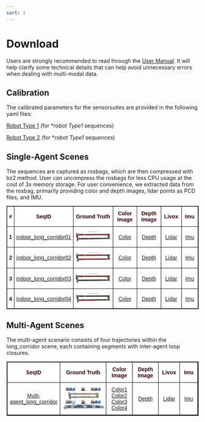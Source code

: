 ```yaml
---
sort: 1
---
```

# Download

Users are strongly recommended to read through the [User Manual](UserManual). It will help clarify some technical details that can help avoid unnecessary errors when dealing with multi-modal data.

## Calibration

The calibrated parameters for the sensorsuites are provided in the following yaml files:

[Robot Type 1]() (for **robot Type1* sequences)

[Robot Type 2]() (for **robot Type1* sequences)

## Single-Agent Scenes
The sequences are captured as rosbags, which are then compressed with bz2 method. User can uncompress the rosbags for less CPU usage at the cost of 3x memory storage. For user convenience, we extracted data from the rosbag, primarily providing color and depth images, lidar points as PCD files, and IMU.


<style type="text/css">
.tg  {border-collapse:collapse;border-spacing:0;}
.tg td{border-color:black;border-style:solid;border-width:1px;font-family:Arial, sans-serif;font-size:14px;
  overflow:hidden;padding:10px 5px;word-break:normal;}
.tg th{border-color:black;border-style:solid;border-width:1px;font-family:Arial, sans-serif;font-size:14px;
  font-weight:normal;overflow:hidden;padding:10px 5px;word-break:normal;}
.tg .tg-mypc{background-color:#ffffff;color:#330001;font-weight:bold;text-align:center;vertical-align:middle}
</style>
<table border="1" class="tg" style="undefined;table-layout: fixed;text-align:center">
  <colgroup>
		<col style="width: 8px">
		<col style="width: 150px">
		<col style="width: 420px">
		<col style="width: 150px">
		<col style="width: 150px">
		<col style="width: 100px">
		<col style="width: 100px">
	</colgroup>
	<thead>
    <tr style="text-align: right;">
      <th class="tg-mypc"><span style="font-weight:bold">#</span></th>
      <th class="tg-mypc"><span style="font-weight:bold">SeqID</span></th>
      <th class="tg-mypc"><span style="font-weight:bold">Ground Truth</span></th>
      <th class="tg-mypc"><span style="font-weight:bold">Color Image</span></th>
      <th class="tg-mypc"><span style="font-weight:bold">Depth Image</span></th>
      <th class="tg-mypc"><span style="font-weight:bold">Livox</span></th>
      <th class="tg-mypc"><span style="font-weight:bold">Imu</span></th>
    </tr>
  </thead>
  <tbody>
    <tr>
      <th class="tg-mypc"><span style="font-weight:bold">1</span></th>
      <td><a href="" rel="noopener noreferrer" target="_blank">indoor_long_corridor01 </a> </td>
      <td><a href=""> <img src="images/gtpreview/indoor1.png" title="Indoor_Long_Corridor1" alt="Indoor_Long_Corridor1"></a></td>
      <td><a href="" rel="noopener noreferrer" target="_blank">Color</a></td>
      <td><a href="" rel="noopener noreferrer" target="_blank">Depth</a></td>
      <td><a href="" rel="noopener noreferrer" target="_blank">Lidar</a></td>
      <td><a href="" rel="noopener noreferrer" target="_blank">Imu</a></td>
    </tr>
    <tr>
      <th class="tg-mypc"><span style="font-weight:bold">2</span></th>
      <td><a href="" rel="noopener noreferrer" target="_blank">indoor_long_corridor02 </a> </td>
      <td><a href=""> <img src="images/gtpreview/indoor2.png" title="Indoor_Long_Corridor2" alt="Indoor_Long_Corridor2"></a></td>
      <td><a href="" rel="noopener noreferrer" target="_blank">Color</a></td>
      <td><a href="" rel="noopener noreferrer" target="_blank">Depth</a></td>
      <td><a href="" rel="noopener noreferrer" target="_blank">Lidar</a></td>
      <td><a href="" rel="noopener noreferrer" target="_blank">Imu</a></td>
    </tr>
    <tr>
      <th class="tg-mypc"><span style="font-weight:bold">3</span></th>
      <td><a href="" rel="noopener noreferrer" target="_blank">indoor_long_corridor03 </a> </td>
      <td><a href=""> <img src="images/gtpreview/indoor3.png" title="Indoor_Long_Corridor3" alt="Indoor_Long_Corridor3"></a></td>
      <td><a href="" rel="noopener noreferrer" target="_blank">Color</a></td>
      <td><a href="" rel="noopener noreferrer" target="_blank">Depth</a></td>
      <td><a href="" rel="noopener noreferrer" target="_blank">Lidar</a></td>
      <td><a href="" rel="noopener noreferrer" target="_blank">Imu</a></td>
    </tr>
    <tr>
      <th class="tg-mypc"><span style="font-weight:bold">4</span></th>
      <td><a href="" rel="noopener noreferrer" target="_blank">indoor_long_corridor04 </a> </td>
      <td><a href=""> <img src="images/gtpreview/indoor4.png" title="Indoor_Long_Corridor4" alt="Indoor_Long_Corridor4"></a></td>
      <td><a href="" rel="noopener noreferrer" target="_blank">Color</a></td>
      <td><a href="" rel="noopener noreferrer" target="_blank">Depth</a></td>
      <td><a href="" rel="noopener noreferrer" target="_blank">Lidar</a></td>
      <td><a href="" rel="noopener noreferrer" target="_blank">Imu</a></td>
    </tr>
  </tbody>
</table>

## Multi-Agent Scenes
The multi-agent scenario consists of four trajectories within the long_corridor scene, each containing segments with inter-agent loop closures.
<style type="text/css">
.tg  {border-collapse:collapse;border-spacing:0;}
.tg td{border-color:black;border-style:solid;border-width:1px;font-family:Arial, sans-serif;font-size:14px;
  overflow:hidden;padding:10px 5px;word-break:normal;}
.tg th{border-color:black;border-style:solid;border-width:1px;font-family:Arial, sans-serif;font-size:14px;
  font-weight:normal;overflow:hidden;padding:10px 5px;word-break:normal;}
.tg .tg-mypc{background-color:#ffffff;color:#330001;font-weight:bold;text-align:center;vertical-align:middle}
</style>
<table border="2" class="tg" style="undefined;table-layout: fixed;text-align:center">
  <colgroup>
		<col style="width: 150px">
		<col style="width: 420px">
		<col style="width: 150px">
		<col style="width: 150px">
		<col style="width: 100px">
		<col style="width: 100px">
	</colgroup>
	<thead>
    <tr style="text-align: right;">
      <th class="tg-mypc"><span style="font-weight:bold">SeqID</span></th>
      <th class="tg-mypc"><span style="font-weight:bold">Ground Truth</span></th>
      <th class="tg-mypc"><span style="font-weight:bold">Color Image</span></th>
      <th class="tg-mypc"><span style="font-weight:bold">Depth Image</span></th>
      <th class="tg-mypc"><span style="font-weight:bold">Livox</span></th>
      <th class="tg-mypc"><span style="font-weight:bold">Imu</span></th>
    </tr>
  </thead>
  <tbody>
    <tr>
      <td><a href="" rel="noopener noreferrer" target="_blank">Multi-agent_long_corridor </a> </td>
      <td><a href=""> <img src="images/multi-indoor.png" title="Indoor_Long_Corridor1" alt="Indoor_Long_Corridor1"></a></td>
      <td><a href="" rel="noopener noreferrer" target="_blank">Color1</a> <a href="" rel="noopener noreferrer" target="_blank">Color2</a> <a href="" rel="noopener noreferrer" target="_blank">Color3</a> <a href="" rel="noopener noreferrer" target="_blank">Color4</a></td>
      <td><a href="" rel="noopener noreferrer" target="_blank">Depth</a></td>
      <td><a href="" rel="noopener noreferrer" target="_blank">Lidar</a></td>
      <td><a href="" rel="noopener noreferrer" target="_blank">Imu</a></td>
    </tr>
  </tbody>
</table>